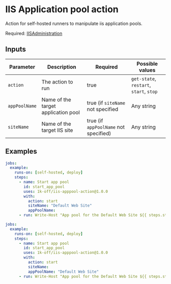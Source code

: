 # IIS Application pool action

Action for self-hosted runners to manipulate iis application pools.

Required: [IISAdministration](https://learn.microsoft.com/en-us/powershell/module/iisadministration/?view=windowsserver2022-ps)

## Inputs

| Parameter     | Description                         | Required                              | Possible values                         |
| ------------- | ----------------------------------- | ------------------------------------- | --------------------------------------- |
| `action`      | The action to run                   | true                                  | `get-state`, `restart`, `start`, `stop` |
| `appPoolName` | Name of the target application pool | true (if `siteName` not specified     | Any string                              |
| `siteName`    | Name of the target IIS site         | true (if `appPoolName` not specified) | Any string                              |

## Examples

```yaml
jobs:
  example:
    runs-on: [self-hosted, deploy]
    steps:
      - name: Start app pool
        id: start_app_pool
        uses: 1k-off/iis-apppool-action@1.0.0
        with:
          action: start
          siteName: "Default Web Site"
          appPoolName:
      - run: Write-Host "App pool for the Default Web Site ${{ steps.start_app_pool.outputs.state }}"
```

```yaml
jobs:
  example:
    runs-on: [self-hosted, deploy]
    steps:
      - name: Start app pool
        id: start_app_pool
        uses: 1k-off/iis-apppool-action@1.0.0
        with:
          action: start
          siteName:
          appPoolName: "Default Web Site"
      - run: Write-Host "App pool for the Default Web Site ${{ steps.start_app_pool.outputs.state }}"
```
